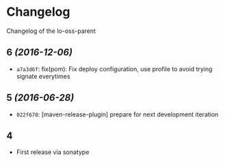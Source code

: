 # Changelog
Changelog of the lo-oss-parent

## 6 _(2016-12-06)_
* `a7a3d6f`: fix(pom): Fix deploy configuration, use profile to avoid trying signate everytimes


## 5 _(2016-06-28)_

* `022f670`: [maven-release-plugin] prepare for next development iteration

## 4

 * First release via sonatype

